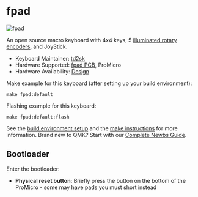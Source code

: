 # fpad

![fpad](https://i.imgur.com/LPFezWrh.jpeg)

An open source macro keyboard with 4x4 keys, 5 [illuminated rotary encoders](https://www.sparkfun.com/products/15141), and JoyStick.

-   Keyboard Maintainer: [td2sk](https://github.com/td2sk)
-   Hardware Supported: [fpad PCB](https://github.com/td2sk/fpad), ProMicro
-   Hardware Availability: [Design](https://github.com/td2sk/fpad)

Make example for this keyboard (after setting up your build environment):

    make fpad:default

Flashing example for this keyboard:

    make fpad:default:flash

See the [build environment setup](https://docs.qmk.fm/#/getting_started_build_tools) and the [make instructions](https://docs.qmk.fm/#/getting_started_make_guide) for more information. Brand new to QMK? Start with our [Complete Newbs Guide](https://docs.qmk.fm/#/newbs).

## Bootloader

Enter the bootloader:

-   **Physical reset button**: Briefly press the button on the bottom of the ProMicro - some may have pads you must short instead
